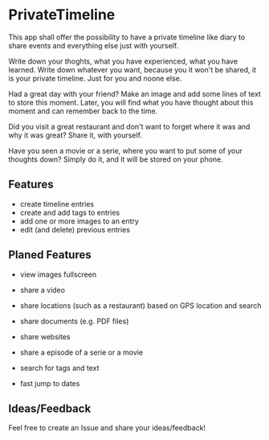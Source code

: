 # PrivateTimeline
This app shall offer the possibility to have a private timeline like diary to share events and everything else just with yourself.

Write down your thoghts, what you have experienced, what you have learned. Write down whatever you want, because you it won't be shared, it
is your private timeline. Just for you and noone else.

Had a great day with your friend? Make an image and add some lines of text to store this moment. Later, you will find what you have thought about this moment
and can remember back to the time. 

Did you visit a great restaurant and don't want to forget where it was and why it was great? Share it, with yourself.

Have you seen a movie or a serie,  where you want to put some of your thoughts down? Simply do it, and it will be stored on your phone.

## Features
- create timeline entries
- create and add tags to entries
- add one or more images to an entry
- edit (and delete) previous entries

## Planed Features
- view images fullscreen

- share a video
- share locations (such as a restaurant) based on GPS location and search
- share documents (e.g. PDF files)
- share websites
- share a episode of a serie or a movie
- search for tags and text
- fast jump to dates

## Ideas/Feedback
Feel free to create an Issue and share your ideas/feedback!

